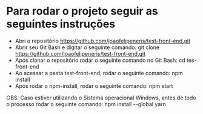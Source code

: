# Para rodar o projeto seguir as seguintes instruções

- Abri o repositório https://github.com/joaofelipeneris/test-front-end.git
- Abrir seu Git Bash e digitar o seguinte comando: git clone https://github.com/joaofelipeneris/test-front-end.git
- Após clonar o repositório rodar o seguinte comando no Git Bash: cd tes-front-end
- Ao acessar a pasta test-front-end, rodar o seguinte comando: npm install
- Após rodar o npm-install, rodar o seguinte comando: npm start

OBS: Caso estiver utilizando o Sistema operacional Windows, antes de todo o processo rodar o seguinte comando: npm install --global yarn